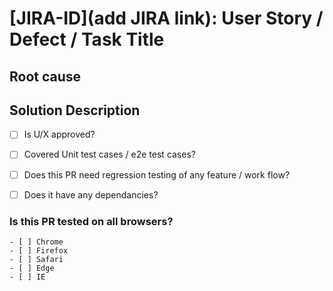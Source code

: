 
# [JIRA-ID](add JIRA link): User Story / Defect / Task Title
<!--For e.g [ODC-100](https://jira.coreos.com/browse/ODC-100): Title of user story / defect / task -->

## Root cause
<!--Briefly describe the root cause & analysis of the problem-->

## Solution Description
<!--Describe your code changes in detail and explain the solution-->

- [ ] Is U/X approved?
<!-- If designer review required, tag @openshift/team-devconsole-ux and add screenshots/gifs  -->

- [ ] Covered Unit test cases / e2e test cases? 
<!-- Were unit tests or E2E test recorded for this change, or was only manual testing applicable. If yes, attach report else state reason for not adding -->

- [ ] Does this PR need regression testing of any feature / work flow?
<!-- If the changes have bigger impact on any feature / work flow, do mention scope for regression testing -->

- [ ] Does it have any dependancies?
<!-- Mention dependancies like PR, Defect, Prerequisite setup, application, operators, etc -->

### Is this PR tested on all browsers?

    - [ ] Chrome
    - [ ] Firefox
    - [ ] Safari
    - [ ] Edge
    - [ ] IE
